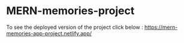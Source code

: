 # MERN-memories-project
To see the deployed version of the project click below : 
https://mern-memories-app-project.netlify.app/

